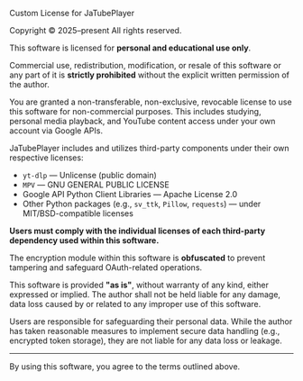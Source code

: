 Custom License for JaTubePlayer

Copyright © 2025–present
All rights reserved.

This software is licensed for **personal and educational use only**.

Commercial use, redistribution, modification, or resale of this software or any part of it is **strictly prohibited** without the explicit written permission of the author.

You are granted a non-transferable, non-exclusive, revocable license to use this software for non-commercial purposes. This includes studying, personal media playback, and YouTube content access under your own account via Google APIs.

JaTubePlayer includes and utilizes third-party components under their own respective licenses:

- `yt-dlp` — Unlicense (public domain)
- `MPV`  — GNU GENERAL PUBLIC LICENSE
- Google API Python Client Libraries — Apache License 2.0
- Other Python packages (e.g., `sv_ttk`, `Pillow`, `requests`) — under MIT/BSD-compatible licenses

**Users must comply with the individual licenses of each third-party dependency used within this software.**

The encryption module within this software is **obfuscated** to prevent tampering and safeguard OAuth-related operations.

This software is provided **"as is"**, without warranty of any kind, either expressed or implied. The author shall not be held liable for any damage, data loss caused by or related to any improper use of this software.

Users are responsible for safeguarding their personal data. While the author has taken reasonable measures to implement secure data handling (e.g., encrypted token storage), they are not liable for any data loss or leakage.

---

By using this software, you agree to the terms outlined above.
